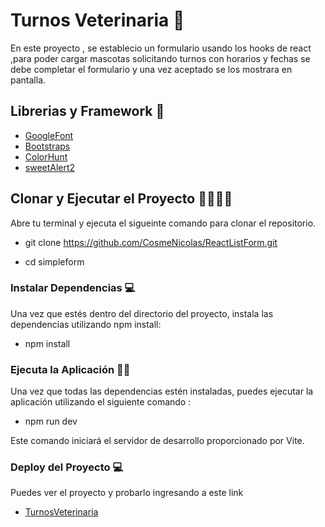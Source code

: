 # Turnos Veterinaria 🐶

En este proyecto , se establecio un formulario usando los hooks de react ,para poder cargar mascotas solicitando turnos con horarios y fechas se debe completar el formulario y una vez aceptado se los mostrara en pantalla. 


## Librerias y Framework 🎨

- [GoogleFont](https://fonts.google.com/)
- [Bootstraps](https://react-bootstrap.github.io/) 
- [ColorHunt](https://colorhunt.co/palette/1d2b537e2553ff004dfaef5d)
- [sweetAlert2](https://sweetalert2.com/download)

## Clonar y Ejecutar el Proyecto 👨‍💻👨‍💻

Abre tu terminal y ejecuta el sigueinte comando para clonar el repositorio.

- git clone https://github.com/CosmeNicolas/ReactListForm.git

- cd simpleform

### Instalar Dependencias 💻

Una vez que estés dentro del directorio del proyecto, instala las dependencias utilizando npm install:

- npm install

### Ejecuta la Aplicación 👨‍💻

Una vez que todas las dependencias estén instaladas, puedes ejecutar la aplicación utilizando el siguiente comando :

- npm run dev 

Este comando iniciará el servidor de desarrollo proporcionado por Vite.
### Deploy del Proyecto 💻

Puedes ver el proyecto y probarlo ingresando a este link
- [TurnosVeterinaria](https://veterinaria-peluditos-turnos.netlify.app/)